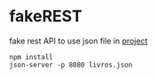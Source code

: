 # fakeREST
fake rest API to use json file in [project](https://github.com/Mustang95/score_Compare_Books)
```
npm install
json-server -p 8080 livros.json
```
